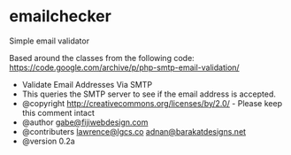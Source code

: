 # emailchecker
Simple email validator

Based around the classes from the following code: https://code.google.com/archive/p/php-smtp-email-validation/


- Validate Email Addresses Via SMTP
- This queries the SMTP server to see if the email address is accepted.
- @copyright http://creativecommons.org/licenses/by/2.0/ - Please keep this comment intact
- @author gabe@fijiwebdesign.com
- @contributers lawrence@lgcs.co adnan@barakatdesigns.net
- @version 0.2a
 